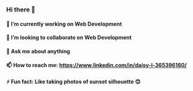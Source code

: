 ### Hi there 👋
#### 🔭 I’m currently working on Web Development
#### 👯 I’m looking to collaborate on Web Development
#### 💬 Ask me about anything
#### 📫 How to reach me: https://www.linkedin.com/in/daisy-l-365396160/
#### ⚡ Fun fact: Like taking photos of sunset silhouette 😊


